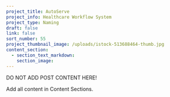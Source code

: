 ```yaml
---
project_title: AutoServe
project_info: Healthcare Workflow System
project_type: Naming
draft: false
link: false
sort_number: 55
project_thumbnail_image: /uploads/istock-513688464-thumb.jpg
content_section:
  - section_text_markdown:
    section_image:
---
```



DO NOT ADD POST CONTENT HERE!

Add all content in Content Sections.